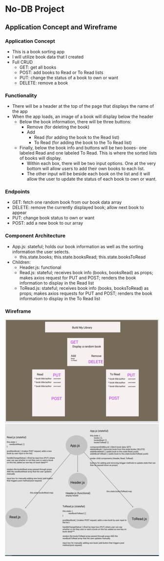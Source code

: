 # No-DB Project

## Application Concept and Wireframe
### Application Concept
- This is a book sorting app
- I will utilize book data that I created
- Full CRUD
    - GET: get all books
    - POST: add books to Read or To Read lists
    - PUT: change the status of a book to own or want
    - DELETE: remove a book 

### Functionality
- There will be a header at the top of the page that displays the name of the app
- When the app loads, an image of a book will display below the header
    - Below the book information, there will be three buttons: 
        - Remove (for deleting the book)
        - Add 
            - Read (for adding the book to the Read list)
            - To Read (for adding the book to the To Read list)
    - Finally, below the book info and buttons will be two boxes- one labeled Read and one labeled To Read. This is where the sorted lists of books will display. 
        - Within each box, there will be two input options. One at the very bottom will allow users to add their own books to each list. 
        - The other input will be beside each book on the list and it will allow the user to update the status of each book to own or want. 

### Endpoints
- GET: fetch one random book from our book data array 
- DELETE: remove the currently displayed book; allow next book to appear
- PUT: change book status to own or want
- POST: add a new book to our array

### Component Architecture
- App.js: stateful; holds our book information as well as the sorting information the user selects.
    - this.state.books; this.state.booksRead; this.state.booksToRead
- Children: 
    - Header.js: functional
    - Read.js: stateful; receives book info (books, booksRead) as props; makes axios request for PUT and POST; renders the book information to display in the Read list
    - ToRead.js: stateful; receives book info (books, booksToRead) as props; makes axios requests for PUT and POST; renders the book information to display in the To Read list

### Wireframe
<img src= './images/basic-layout.png'>
<img src= './images/component-tree.png'>
